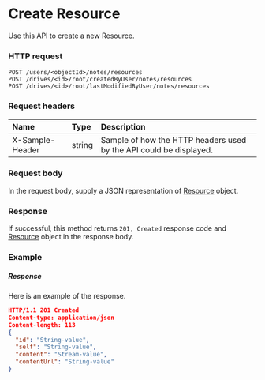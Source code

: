 # Create Resource

Use this API to create a new Resource.
### HTTP request
```http
POST /users/<objectId>/notes/resources
POST /drives/<id>/root/createdByUser/notes/resources
POST /drives/<id>/root/lastModifiedByUser/notes/resources

```
### Request headers
| Name       | Type | Description|
|:---------------|:--------|:----------|
| X-Sample-Header  | string  | Sample of how the HTTP headers used by the API could be displayed.|

### Request body
In the request body, supply a JSON representation of [Resource](../resources/resource.md) object.


### Response
If successful, this method returns `201, Created` response code and [Resource](../resources/resource.md) object in the response body.

### Example
##### Response
Here is an example of the response.
```json
HTTP/1.1 201 Created
Content-type: application/json
Content-length: 113
{
  "id": "String-value",
  "self": "String-value",
  "content": "Stream-value",
  "contentUrl": "String-value"
}
```
